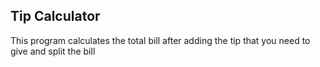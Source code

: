 ## Tip Calculator

This program calculates the total bill after adding the tip that you need to give and split the bill